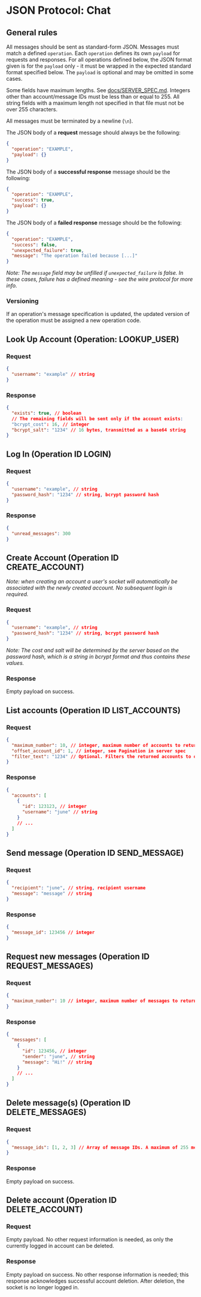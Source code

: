 # JSON Protocol: Chat

## General rules

All messages should be sent as standard-form JSON. Messages must match a defined `operation`. Each `operation` defines its own `payload` for requests and responses. For all operations defined below, the JSON format given is for the `payload` only - it must be wrapped in the expected standard format specified below. The `payload` is optional and may be omitted in some cases.

Some fields have maximum lengths. See [docs/SERVER_SPEC.md](/docs/SERVER_SPEC.md). Integers other than account/message IDs must be less than or equal to 255. All string fields with a maximum length not specified in that file must not be over 255 characters.

All messages must be terminated by a newline (`\n`).

The JSON body of a **request** message should always be the following:

```json
{
  "operation": "EXAMPLE",
  "payload": {}
}
```

The JSON body of a **successful response** message should be the following:

```json
{
  "operation": "EXAMPLE",
  "success": true,
  "payload": {}
}
```

The JSON body of a **failed response** message should be the following:

```json
{
  "operation": "EXAMPLE",
  "success": false,
  "unexpected_failure": true,
  "message": "The operation failed because [...]"
}
```

_Note: The `message` field may be unfilled if `unexpected_failure` is false. In these cases, failure has a defined meaning - see the wire protocol for more info._

### Versioning

If an operation's message specification is updated, the updated version of the operation must be assigned a new operation code.

## Look Up Account (Operation: LOOKUP_USER)

### Request

```json
{
  "username": "example" // string
}
```

### Response

```json
{
  "exists": true, // boolean
  // The remaining fields will be sent only if the account exists:
  "bcrypt_cost": 16, // integer
  "bcrypt_salt": "1234" // 16 bytes, transmitted as a base64 string
}
```

## Log In (Operation ID LOGIN)

### Request

```json
{
  "username": "example", // string
  "password_hash": "1234" // string, bcrypt password hash
}
```

### Response

```json
{
  "unread_messages": 300
}
```

## Create Account (Operation ID CREATE_ACCOUNT)

_Note: when creating an account a user's socket will automatically be associated with the newly created account. No subsequent login is required._

### Request

```json
{
  "username": "example", // string
  "password_hash": "1234" // string, bcrypt password hash
}
```

_Note: The cost and salt will be determined by the server based on the password hash, which is a string in bcrypt format and thus contains these values._

### Response

Empty payload on success.

## List accounts (Operation ID LIST_ACCOUNTS)

### Request

```json
{
  "maximum_number": 10, // integer, maximum number of accounts to return
  "offset_account_id": 1, // integer, see Pagination in server spec
  "filter_text": "1234" // Optional. Filters the returned accounts to only those whose usernames match the format `*[text]*`
}
```

### Response

```json
{
  "accounts": [
    {
      "id": 123123, // integer
      "username": "june" // string
    }
    // ...
  ]
}
```

## Send message (Operation ID SEND_MESSAGE)

### Request

```json
{
  "recipient": "june", // string, recipient username
  "message": "message" // string
}
```

### Response

```json
{
  "message_id": 123456 // integer
}
```

## Request new messages (Operation ID REQUEST_MESSAGES)

### Request

```json
{
  "maximum_number": 10 // integer, maximum number of messages to return
}
```

### Response

```json
{
  "messages": [
    {
      "id": 123456, // integer
      "sender": "june", // string
      "message": "Hi!" // string
    }
    // ...
  ]
}
```

## Delete message(s) (Operation ID DELETE_MESSAGES)

### Request

```json
{
  "message_ids": [1, 2, 3] // Array of message IDs. A maximum of 255 message IDs can be sent at one time.
}
```

### Response

Empty payload on success.

## Delete account (Operation ID DELETE_ACCOUNT)

### Request

Empty payload. No other request information is needed, as only the currently logged in account can be deleted.

### Response

Empty payload on success. No other response information is needed; this response acknowledges successful account deletion. After deletion, the socket is no longer logged in.
